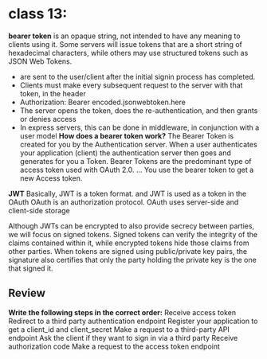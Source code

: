 # class 13:

**bearer token**
is an opaque string, not intended to have any meaning to clients using it. Some servers will issue tokens that are a short string of hexadecimal characters, while others may use structured tokens such as JSON Web Tokens.

* are sent to the user/client after the initial signin process has completed.
* Clients must make every subsequent request to the server with that token, in the header
* Authorization: Bearer encoded.jsonwebtoken.here
* The server opens the token, does the re-authentication, and then grants or denies access
* In express servers, this can be done in middleware, in conjunction with a user model
**How does a bearer token work?**
The Bearer Token is created for you by the Authentication server. When a user authenticates your application (client) the authentication server then goes and generates for you a Token. Bearer Tokens are the predominant type of access token used with OAuth 2.0. ... You use the bearer token to get a new Access token.

**JWT**
Basically, JWT is a token format. and JWT is used as a token in the OAuth OAuth is an authorization protocol. OAuth uses server-side and client-side storage

Although JWTs can be encrypted to also provide secrecy between parties, we will focus on signed tokens. Signed tokens can verify the integrity of the claims contained within it, while encrypted tokens hide those claims from other parties. When tokens are signed using public/private key pairs, the signature also certifies that only the party holding the private key is the one that signed it.

## Review

**Write the following steps in the correct order:**
Receive access token
Redirect to a third party authentication endpoint
Register your application to get a client_id and client_secret
Make a request to a third-party API endpoint
Ask the client if they want to sign in via a third party
Receive authorization code
Make a request to the access token endpoint